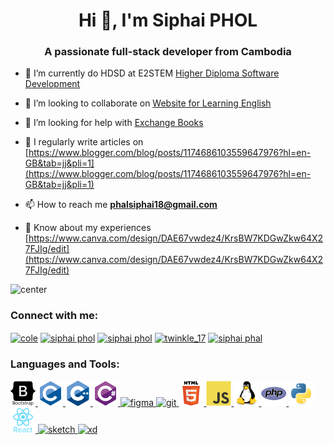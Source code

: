 <h1 align="center">Hi 👋, I'm Siphai PHOL</h1>
<h3 align="center">A passionate full-stack developer from Cambodia</h3>

- 🔭 I’m currently do HDSD at E2STEM [Higher Diploma Software Development](https://e2stem.org.kh/)

- 👯 I’m looking to collaborate on [Website for Learning English](https://trello.com/b/q0F5PME5/website-for-learning-english)

- 🤝 I’m looking for help with [Exchange Books](https://trello.com/b/w1aRdqlq/final-project)

- 📝 I regularly write articles on [https://www.blogger.com/blog/posts/1174686103559647976?hl=en-GB&tab=jj&pli=1](https://www.blogger.com/blog/posts/1174686103559647976?hl=en-GB&tab=jj&pli=1)

- 📫 How to reach me **phalsiphai18@gmail.com**

- 📄 Know about my experiences [https://www.canva.com/design/DAE67vwdez4/KrsBW7KDGwZkw64X27FJIg/edit](https://www.canva.com/design/DAE67vwdez4/KrsBW7KDGwZkw64X27FJIg/edit)
<img alt="center" src="https://media4.giphy.com/media/RbDKaczqWovIugyJmW/giphy.gif?cid=ecf05e47nek05ape9k0a2eqytaw3s06dik343ug9vz4fro3t&rid=giphy.gif&ct=g">

<h3 align="left">Connect with me:</h3>
<p align="left">
<a href="https://twitter.com/cole" target="blank"><img align="center" src="https://raw.githubusercontent.com/rahuldkjain/github-profile-readme-generator/master/src/images/icons/Social/twitter.svg" alt="cole" height="30" width="40" /></a>
<a href="https://linkedin.com/in/siphai phol" target="blank"><img align="center" src="https://raw.githubusercontent.com/rahuldkjain/github-profile-readme-generator/master/src/images/icons/Social/linked-in-alt.svg" alt="siphai phol" height="30" width="40" /></a>
<a href="https://fb.com/siphai phol" target="blank"><img align="center" src="https://raw.githubusercontent.com/rahuldkjain/github-profile-readme-generator/master/src/images/icons/Social/facebook.svg" alt="siphai phol" height="30" width="40" /></a>
<a href="https://instagram.com/twinkle_17" target="blank"><img align="center" src="https://raw.githubusercontent.com/rahuldkjain/github-profile-readme-generator/master/src/images/icons/Social/instagram.svg" alt="twinkle_17" height="30" width="40" /></a>
<a href="https://www.youtube.com/c/siphai phal" target="blank"><img align="center" src="https://raw.githubusercontent.com/rahuldkjain/github-profile-readme-generator/master/src/images/icons/Social/youtube.svg" alt="siphai phal" height="30" width="40" /></a>
</p>

<h3 align="left">Languages and Tools:</h3>
<p align="left"> <a href="https://getbootstrap.com" target="_blank" rel="noreferrer"> <img src="https://raw.githubusercontent.com/devicons/devicon/master/icons/bootstrap/bootstrap-plain-wordmark.svg" alt="bootstrap" width="40" height="40"/> </a> <a href="https://www.cprogramming.com/" target="_blank" rel="noreferrer"> <img src="https://raw.githubusercontent.com/devicons/devicon/master/icons/c/c-original.svg" alt="c" width="40" height="40"/> </a> <a href="https://www.w3schools.com/cpp/" target="_blank" rel="noreferrer"> <img src="https://raw.githubusercontent.com/devicons/devicon/master/icons/cplusplus/cplusplus-original.svg" alt="cplusplus" width="40" height="40"/> </a> <a href="https://www.w3schools.com/cs/" target="_blank" rel="noreferrer"> <img src="https://raw.githubusercontent.com/devicons/devicon/master/icons/csharp/csharp-original.svg" alt="csharp" width="40" height="40"/> </a> <a href="https://www.figma.com/" target="_blank" rel="noreferrer"> <img src="https://www.vectorlogo.zone/logos/figma/figma-icon.svg" alt="figma" width="40" height="40"/> </a> <a href="https://git-scm.com/" target="_blank" rel="noreferrer"> <img src="https://www.vectorlogo.zone/logos/git-scm/git-scm-icon.svg" alt="git" width="40" height="40"/> </a> <a href="https://www.w3.org/html/" target="_blank" rel="noreferrer"> <img src="https://raw.githubusercontent.com/devicons/devicon/master/icons/html5/html5-original-wordmark.svg" alt="html5" width="40" height="40"/> </a> <a href="https://developer.mozilla.org/en-US/docs/Web/JavaScript" target="_blank" rel="noreferrer"> <img src="https://raw.githubusercontent.com/devicons/devicon/master/icons/javascript/javascript-original.svg" alt="javascript" width="40" height="40"/> </a> <a href="https://www.linux.org/" target="_blank" rel="noreferrer"> <img src="https://raw.githubusercontent.com/devicons/devicon/master/icons/linux/linux-original.svg" alt="linux" width="40" height="40"/> </a> <a href="https://www.php.net" target="_blank" rel="noreferrer"> <img src="https://raw.githubusercontent.com/devicons/devicon/master/icons/php/php-original.svg" alt="php" width="40" height="40"/> </a> <a href="https://www.python.org" target="_blank" rel="noreferrer"> <img src="https://raw.githubusercontent.com/devicons/devicon/master/icons/python/python-original.svg" alt="python" width="40" height="40"/> </a> <a href="https://reactjs.org/" target="_blank" rel="noreferrer"> <img src="https://raw.githubusercontent.com/devicons/devicon/master/icons/react/react-original-wordmark.svg" alt="react" width="40" height="40"/> </a> <a href="https://www.sketch.com/" target="_blank" rel="noreferrer"> <img src="https://www.vectorlogo.zone/logos/sketchapp/sketchapp-icon.svg" alt="sketch" width="40" height="40"/> </a> <a href="https://www.adobe.com/products/xd.html" target="_blank" rel="noreferrer"> <img src="https://cdn.worldvectorlogo.com/logos/adobe-xd.svg" alt="xd" width="40" height="40"/> </a> </p>
